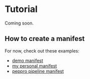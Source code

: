 # Tutorial

Coming soon.

## How to create a manifest

For now, check out these examples:

- [demo manifest](https://github.com/databio/bulker/blob/master/demo/demo_manifest.yaml)
- [my personal manifest](https://github.com/nsheff/docker/blob/master/nsheff_bulker_manifest.yaml)
- [peppro pipeline manifest](https://github.com/databio/peppro/blob/dev/peppro_bulker_manifest.yaml)